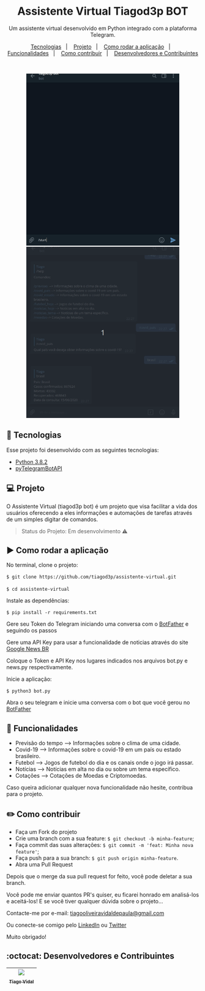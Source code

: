 <h1 align="center">
    Assistente Virtual Tiagod3p BOT
</h1>

<p align="center"> Um assistente virtual desenvolvido em Python integrado com a plataforma Telegram. </p>

<p align="center">
  <a href="#rocket-tecnologias">Tecnologias</a>&nbsp;&nbsp;&nbsp;|&nbsp;&nbsp;&nbsp;
  <a href="#computer-projeto">Projeto</a>&nbsp;&nbsp;&nbsp;|&nbsp;&nbsp;&nbsp;
  <a href="#arrow_forward-como-rodar-a-aplicação">Como rodar a aplicação</a>&nbsp;&nbsp;&nbsp;|&nbsp;&nbsp;&nbsp;
  <a href="#hammer-funcionalidades">Funcionalidades</a>&nbsp;&nbsp;&nbsp;|&nbsp;&nbsp;&nbsp;
  <a href="#pencil2-como-contribuir">Como contribuir</a>&nbsp;&nbsp;&nbsp;|&nbsp;&nbsp;&nbsp;
  <a href="#octocat-desenvolvedores-e-contribuintes">Desenvolvedores e Contribuintes</a>
</p>

<br>

<p align="center">
  <img alt="Frontend" src=".github/frontend.gif" width=400px>
  <img alt="Frontend" src=".github/frontend2.gif" width=400px>
</p>

## :rocket: Tecnologias

Esse projeto foi desenvolvido com as seguintes tecnologias:

- [Python 3.8.2](https://www.python.org/)
- [pyTelegramBotAPI](https://pypi.org/project/pyTelegramBotAPI/)

## :computer: Projeto

O Assistente Virtual (tiagod3p bot) é um projeto que visa facilitar a vida dos usuários oferecendo a eles informações e automações de tarefas através de um simples digitar de comandos.

> Status do Projeto: Em desenvolvimento :warning:


## :arrow_forward: Como rodar a aplicação

No terminal, clone o projeto: 

```
$ git clone https://github.com/tiagod3p/assistente-virtual.git

$ cd assistente-virtual
```

Instale as dependências:

```
$ pip install -r requirements.txt
```

Gere seu Token do Telegram iniciando uma conversa com o [BotFather](https://t.me/botfather) e seguindo os passos

Gere uma API Key para usar a funcionalidade de noticias através do site [Google News BR](https://newsapi.org/s/google-news-br-api)

Coloque o Token e API Key nos lugares indicados nos arquivos bot.py e news.py respectivamente.

Inicie a aplicação:
```
$ python3 bot.py
```

Abra o seu telegram e inicie uma conversa com o bot que você gerou no [BotFather](https://t.me/botfather)

## :hammer: Funcionalidades

- Previsão do tempo  --> Informações sobre o clima de uma cidade.
- Covid-19 --> Informações sobre o covid-19 em um país ou estado brasileiro.
- Futebol --> Jogos de futebol do dia e os canais onde o jogo irá passar.
- Notícias --> Notícias em alta no dia ou sobre um tema específico.
- Cotações --> Cotações de Moedas e Criptomoedas.

Caso queira adicionar qualquer nova funcionalidade não hesite, contribua para o projeto.

## :pencil2: Como contribuir

- Faça um Fork do projeto
- Crie uma branch com a sua feature: `$ git checkout -b minha-feature`;
- Faça commit das suas alterações: `$ git commit -m 'feat: Minha nova feature'`;
- Faça push para a sua branch: `$ git push origin minha-feature`.
- Abra uma Pull Request

Depois que o merge da sua pull request for feito, você pode deletar a sua branch.

Você pode me enviar quantos PR's quiser, eu ficarei honrado em analisá-los e aceitá-los! E se você tiver qualquer dúvida sobre o projeto...

Contacte-me por e-mail: tiagooliveiravidaldepaula@gmail.com

Ou conecte-se comigo pelo [LinkedIn](https://www.linkedin.com/in/tiagovidaldepaula/) ou [Twitter](https://twitter.com/tiagod3p)

Muito obrigado!

## :octocat: Desenvolvedores e Contribuintes

| [<img src="https://avatars0.githubusercontent.com/u/62674726?s=460&u=1c4408eb9492a7bf31a18b0a17f8ed7c444ab56b&v=4" width=115><br><sub>Tiago Vidal</sub>](https://github.com/tiagod3p) |
| :---: |
